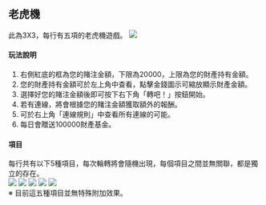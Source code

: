 ## 老虎機

此為3X3，每行有五項的老虎機遊戲。
![](https://i.imgur.com/OnSZqsY.jpg)

#### 玩法說明
1. 右側紅底的框為您的賭注金額，下限為20000，上限為您的財產持有金額。
2. 您的財產持有金額可於左上角中查看，點擊金錢圖示可縮放顯示財產金額。
3. 選擇好您的賭注金額後即可按下右下角「轉吧！」按鈕開始。
4. 若有連線，將會根據您的賭注金額獲取額外的報酬。
5. 可於右上角「連線規則」中查看所有連線的可能。
6. 每日會贈送100000財產基金。

#### 項目
每行共有以下5種項目，每次輪轉將會隨機出現，每個項目之間並無關聯，都是獨立的存在。
<br>
![](https://i.imgur.com/BxDuUAb.png) ![](https://i.imgur.com/xiaCc1V.png) ![](https://i.imgur.com/zr47PKr.png) ![](https://i.imgur.com/t6bjRaL.png) ![](https://i.imgur.com/NRapGTH.png)
<br>
※ 目前這五種項目並無特殊附加效果。